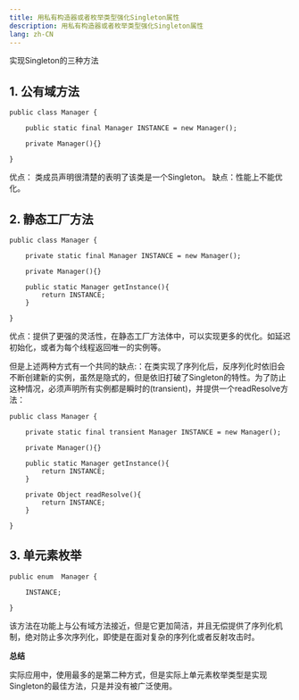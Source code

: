 ```yaml
---
title: 用私有构造器或者枚举类型强化Singleton属性
description: 用私有构造器或者枚举类型强化Singleton属性
lang: zh-CN
---
```


实现Singleton的三种方法

## 1. 公有域方法 

```
public class Manager {
    
    public static final Manager INSTANCE = new Manager();
    
    private Manager(){}
    
}
```

优点： 类成员声明很清楚的表明了该类是一个Singleton。
缺点：性能上不能优化。



## 2. 静态工厂方法 

```
public class Manager {

    private static final Manager INSTANCE = new Manager();

    private Manager(){}
    
    public static Manager getInstance(){
        return INSTANCE;
    }

}
```

优点：提供了更强的灵活性，在静态工厂方法体中，可以实现更多的优化。如延迟初始化，或者为每个线程返回唯一的实例等。

但是上述两种方式有一个共同的缺点:：在类实现了序列化后，反序列化时依旧会不断创建新的实例，虽然是隐式的，但是依旧打破了Singleton的特性。为了防止这种情况，必须声明所有实例都是瞬时的(transient)，并提供一个readResolve方法：

```
public class Manager {

    private static final transient Manager INSTANCE = new Manager();

    private Manager(){}

    public static Manager getInstance(){
        return INSTANCE;
    }
    
    private Object readResolve(){
        return INSTANCE;
    }

}
```



## 3. 单元素枚举

```
public enum  Manager {

    INSTANCE;

}
```

该方法在功能上与公有域方法接近，但是它更加简洁，并且无偿提供了序列化机制，绝对防止多次序列化，即使是在面对复杂的序列化或者反射攻击时。



**总结**

实际应用中，使用最多的是第二种方式，但是实际上单元素枚举类型是实现Singleton的最佳方法，只是并没有被广泛使用。

